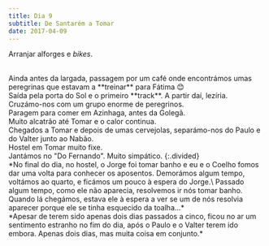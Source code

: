 ```yaml
---
title: Dia 9
subtitle: De Santarém a Tomar
date: 2017-04-09
---
```


Arranjar alforges e *bikes*.

<br/>
Ainda antes da largada, passagem por um café onde encontrámos umas peregrinas que estavam a **treinar** para Fátima 😊

<br/>
Saída pela porta do Sol e o primeiro **track**. A partir daí, lezíria.

<br/>
Cruzámo-nos com um grupo enorme de peregrinos.

<br/>
Paragem para comer em Azinhaga, antes da Golegã.

<br/>
Muito alcatrão até Tomar e o calor continua.

<br/>
Chegados a Tomar e depois de umas cervejolas, separámo-nos do Paulo e do Valter junto ao Nabão.

<br/>
Hostel em Tomar muito fixe.

<br/>
Jantámos no "Do Fernando". Muito simpático.
{:.divided}

<br/>
*No final do dia, no hostel, o Jorge foi tomar banho e eu e o Coelho fomos dar uma volta para conhecer os aposentos. Demorámos algum tempo, voltámos ao quarto, e ficámos um pouco à espera do Jorge.\
Passado algum tempo, como ele não aparecia, resolvemos ir nós tomar banho. Quando lá chegámos, estava ele à espera a ver se um de nós resolvia aparecer porque ele se tinha esquecido da toalha...*

<br/>
*Apesar de terem sido apenas dois dias passados a cinco, ficou no ar um sentimento estranho no fim do dia, após o Paulo e o Valter terem ido embora. Apenas dois dias, mas muita coisa em conjunto.*
